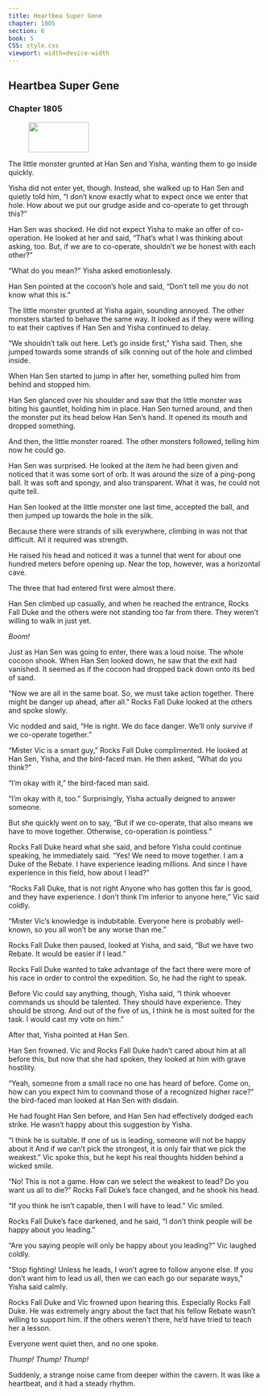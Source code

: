 ```yaml
---
title: Heartbea Super Gene
chapter: 1805
section: 6
book: 5
CSS: style.css
viewport: width=device-width
---
```


## Heartbea Super Gene

### Chapter 1805

<figure>
	<img src="../Images/gem.gif" alt="" id="gem" width="120" height="60" />
</figure>

The little monster grunted at Han Sen and Yisha, wanting them to go inside quickly.

Yisha did not enter yet, though. Instead, she walked up to Han Sen and quietly told him, “I don’t know exactly what to expect once we enter that hole. How about we put our grudge aside and co-operate to get through this?”

Han Sen was shocked. He did not expect Yisha to make an offer of co-operation. He looked at her and said, “That’s what I was thinking about asking, too. But, if we are to co-operate, shouldn’t we be honest with each other?”

“What do you mean?” Yisha asked emotionlessly.

Han Sen pointed at the cocoon’s hole and said, “Don’t tell me you do not know what this is.”

The little monster grunted at Yisha again, sounding annoyed. The other monsters started to behave the same way. It looked as if they were willing to eat their captives if Han Sen and Yisha continued to delay.

“We shouldn’t talk out here. Let’s go inside first,” Yisha said. Then, she jumped towards some strands of silk conning out of the hole and climbed inside.

When Han Sen started to jump in after her, something pulled him from behind and stopped him.

Han Sen glanced over his shoulder and saw that the little monster was biting his gauntlet, holding him in place. Han Sen turned around, and then the monster put its head below Han Sen’s hand. It opened its mouth and dropped something.

And then, the little monster roared. The other monsters followed, telling him now he could go.

Han Sen was surprised. He looked at the item he had been given and noticed that it was some sort of orb. It was around the size of a ping-pong ball. It was soft and spongy, and also transparent. What it was, he could not quite tell.

Han Sen looked at the little monster one last time, accepted the ball, and then jumped up towards the hole in the silk.

Because there were strands of silk everywhere, climbing in was not that difficult. All it required was strength.

He raised his head and noticed it was a tunnel that went for about one hundred meters before opening up. Near the top, however, was a horizontal cave.

The three that had entered first were almost there.

Han Sen climbed up casually, and when he reached the entrance, Rocks Fall Duke and the others were not standing too far from there. They weren’t willing to walk in just yet.

*Boom!*

Just as Han Sen was going to enter, there was a loud noise. The whole cocoon shook. When Han Sen looked down, he saw that the exit had vanished. It seemed as if the cocoon had dropped back down onto its bed of sand.

“Now we are all in the same boat. So, we must take action together. There might be danger up ahead, after all.” Rocks Fall Duke looked at the others and spoke slowly.

Vic nodded and said, “He is right. We do face danger. We’ll only survive if we co-operate together.”

“Mister Vic is a smart guy,” Rocks Fall Duke complimented. He looked at Han Sen, Yisha, and the bird-faced man. He then asked, “What do you think?”

“I’m okay with it,” the bird-faced man said.

“I’m okay with it, too.” Surprisingly, Yisha actually deigned to answer someone.

But she quickly went on to say, “But if we co-operate, that also means we have to move together. Otherwise, co-operation is pointless.”

Rocks Fall Duke heard what she said, and before Yisha could continue speaking, he immediately said. “Yes! We need to move together. I am a Duke of the Rebate. I have experience leading millions. And since I have experience in this field, how about I lead?”

“Rocks Fall Duke, that is not right Anyone who has gotten this far is good, and they have experience. I don’t think I’m inferior to anyone here,” Vic said coldly.

“Mister Vic’s knowledge is indubitable. Everyone here is probably well-known, so you all won’t be any worse than me.”

Rocks Fall Duke then paused, looked at Yisha, and said, “But we have two Rebate. It would be easier if I lead.”

Rocks Fall Duke wanted to take advantage of the fact there were more of his race in order to control the expedition. So, he had the right to speak.

Before Vic could say anything, though, Yisha said, “I think whoever commands us should be talented. They should have experience. They should be strong. And out of the five of us, I think he is most suited for the task. I would cast my vote on him.”

After that, Yisha pointed at Han Sen.

Han Sen frowned. Vic and Rocks Fall Duke hadn’t cared about him at all before this, but now that she had spoken, they looked at him with grave hostility.

“Yeah, someone from a small race no one has heard of before. Come on, how can you expect him to command those of a recognized higher race?” the bird-faced man looked at Han Sen with disdain.

He had fought Han Sen before, and Han Sen had effectively dodged each strike. He wasn’t happy about this suggestion by Yisha.

“I think he is suitable. If one of us is leading, someone will not be happy about it And if we can’t pick the strongest, it is only fair that we pick the weakest.” Vic spoke this, but he kept his real thoughts hidden behind a wicked smile.

“No! This is not a game. How can we select the weakest to lead? Do you want us all to die?” Rocks Fall Duke’s face changed, and he shook his head.

“If you think he isn’t capable, then I will have to lead.” Vic smiled.

Rocks Fall Duke’s face darkened, and he said, “I don’t think people will be happy about you leading.”

“Are you saying people will only be happy about you leading?” Vic laughed coldly.

“Stop fighting! Unless he leads, I won’t agree to follow anyone else. If you don’t want him to lead us all, then we can each go our separate ways,” Yisha said calmly.

Rocks Fall Duke and Vic frowned upon hearing this. Especially Rocks Fall Duke. He was extremely angry about the fact that his fellow Rebate wasn’t willing to support him. If the others weren’t there, he’d have tried to teach her a lesson.

Everyone went quiet then, and no one spoke.

*Thump!* *Thump!* *Thump!*

Suddenly, a strange noise came from deeper within the cavern. It was like a heartbeat, and it had a steady rhythm.